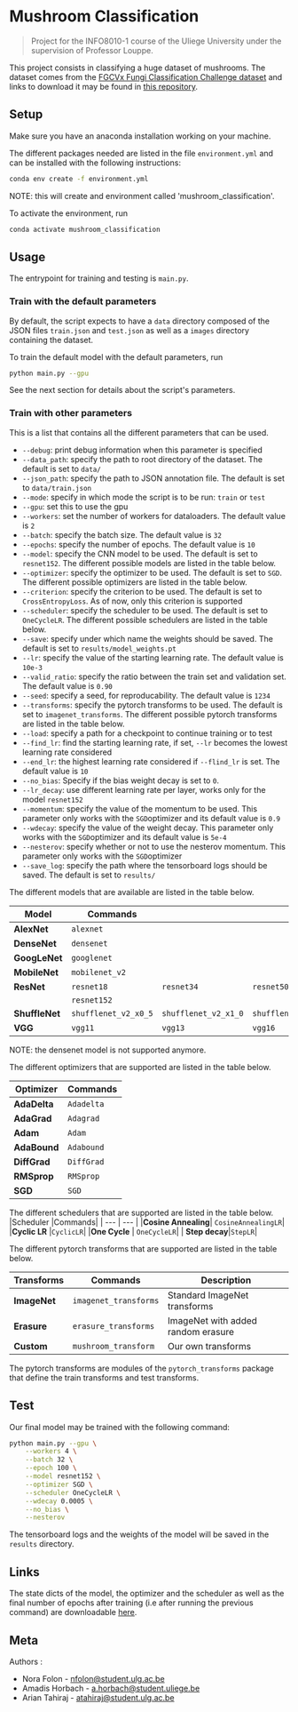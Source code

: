 # Mushroom Classification

> Project for the INFO8010-1 course of the Uliege University under the supervision of Professor Louppe.

This project consists in classifying a huge dataset of mushrooms. 
The dataset comes from the [FGCVx Fungi Classification Challenge dataset](https://www.kaggle.com/c/fungi-challenge-fgvc-2018/overview) 
and links to download it may be found in [this repository](https://github.com/visipedia/fgvcx_fungi_comp#data).


## Setup

Make sure you have an anaconda installation working on your machine.

The different packages needed are listed in the file `environment.yml` and can be installed with the following instructions: 

```sh
conda env create -f environment.yml
```

NOTE: this will create and environment called 'mushroom_classification'.

To activate the environment, run
```sh
conda activate mushroom_classification
```

## Usage 

The entrypoint for training and testing is `main.py`.

### Train with the default parameters

By default, the script expects to have a `data` directory composed of the JSON files `train.json` and `test.json` as well as a `images` directory containing the dataset.

To train the default model with the default parameters, run
```sh
python main.py --gpu
```
See the next section for details about the script's parameters.

### Train with other parameters

This is a list that contains all the different parameters that can be used.
- `--debug`: print debug information when this parameter is specified
- `--data_path`: specify the path to root directory of the dataset. The default is set to `data/`
- `--json_path`: specify the path to JSON annotation file. The default is set to `data/train.json`
- `--mode`: specify in which mode the script is to be run: `train` or `test`
- `--gpu`: set this to use the gpu
- `--workers`: set the number of workers for dataloaders. The default value is `2`
- `--batch`: specify the batch size. The default value is `32`
- `--epochs`: specify the number of epochs. The default value is `10`
- `--model`: specify the CNN model to be used. The default is set to `resnet152`. The different possible models are listed in the table below.
- `--optimizer`: specify the optimizer to be used. The default is set to `SGD`. The different possible optimizers are listed in the table below.
- `--criterion`: specify the criterion to be used. The default is set to `CrossEntropyLoss`. As of now, only this criterion is supported
- `--scheduler`: specify the scheduler to be used. The default is set to `OneCycleLR`. The different possible schedulers are listed in the table below.
- `--save`: specify under which name the weights should be saved. The default is set to `results/model_weights.pt`
- `--lr`: specify the value of the starting learning rate. The default value is `10e-3`
- `--valid_ratio`: specify the ratio between the train set and validation set. The default value is `0.90`
- `--seed`: specify a seed, for reproducability. The default value is `1234`
- `--transforms`: specify the pytorch transforms to be used. The default is set to `imagenet_transforms`. The different possible pytorch transforms are listed in the table below.
- `--load`: specify  a path for a checkpoint to continue training or to test
- `--find_lr`: find the starting learning rate, if set, `--lr` becomes the lowest learning rate considered
- `--end_lr`: the highest learning rate considered if `--flind_lr` is set. The default value is `10`
- `--no_bias`: Specify if the bias weight decay is set to `0`.
- `--lr_decay`: use different learning rate per layer, works only for the model `resnet152`
- `--momentum`: specify the value of the momentum to be used. This parameter only works with the `SGD`optimizer and its default value is `0.9`
- `--wdecay`: specify the value of the weight decay. This parameter only works with the `SGD`optimizer and its default value is `5e-4`
- `--nesterov`: specify whether or not to use the nesterov momentum. This parameter only works with the `SGD`optimizer
- `--save_log`: specify the path where the tensorboard logs should be saved. The default is set to `results/`

The different models that are available are listed in the table below.

| Model | Commands | |||
| --- | --- | --- | --- | --- | 
|**AlexNet**| `alexnet` | | 
|**DenseNet**| `densenet` | |
|**GoogLeNet**| `googlenet`| | 
|**MobileNet** | `mobilenet_v2`|  | 
|**ResNet**|`resnet18`|`resnet34`|`resnet50`|`resnet101`|
| |`resnet152` |  
|**ShuffleNet**| `shufflenet_v2_x0_5`| `shufflenet_v2_x1_0`| `shufflenet_v2_x1_5`|`shufflenet_v2_x2_0`|
|**VGG**| `vgg11`| `vgg13`|`vgg16`|`vgg19`|

NOTE: the densenet model is not supported anymore.

The different optimizers that are supported are listed in the table below.

|Optimizer|Commands|
| --- | --- |
|**AdaDelta**|`Adadelta`|
|**AdaGrad**| `Adagrad`| 
|**Adam**| `Adam`|
|**AdaBound**| `Adabound`|
|**DiffGrad**|`DiffGrad`|
|**RMSprop**|`RMSprop`|
|**SGD**| `SGD`|

The different schedulers that are supported are listed in the table below.
|Scheduler |Commands|
| --- | --- |
|**Cosine Annealing**| `CosineAnnealingLR`|
|**Cyclic LR** |`CyclicLR`|
|**One Cycle** | `OneCycleLR`|
| **Step decay**|`StepLR`|

The different pytorch transforms that are supported are listed in the table below.

|Transforms |Commands| Description|
| --- | --- |--- |
|**ImageNet**|`imagenet_transforms`|Standard ImageNet transforms|
|**Erasure**| `erasure_transforms`| ImageNet with added random erasure |
|**Custom**|`mushroom_transform`| Our own transforms|

The pytorch transforms are modules of the `pytorch_transforms` package that define the train transforms and test transforms.


## Test

Our final model may be trained with the following command:
```sh
python main.py --gpu \
	--workers 4 \
	--batch 32 \
	--epoch 100 \
	--model resnet152 \
	--optimizer SGD \
	--scheduler OneCycleLR \
	--wdecay 0.0005 \
	--no_bias \
	--nesterov
```
The tensorboard logs and the weights of the model will be saved in the `results` directory.

## Links
The state dicts of the model, the optimizer and the scheduler as well as the final number of epochs after training (i.e after running the previous command) are downloadable [here](https://we.tl/t-LkrbHnah5V).

## Meta


Authors : 
- Nora Folon - nfolon@student.ulg.ac.be
- Amadis Horbach - a.horbach@student.uliege.be
- Arian Tahiraj - atahiraj@student.ulg.ac.be
